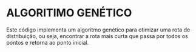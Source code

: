 # ALGORITIMO GENÉTICO
Este código implementa um algoritmo genético para otimizar uma rota de distribuição, ou seja, encontrar a rota mais curta que passa por todos os pontos e retorna ao ponto inicial.

